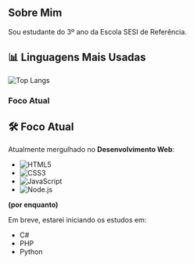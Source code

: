 ## Sobre Mim

Sou estudante do 3º ano da Escola SESI de Referência.


## 📊 Linguagens Mais Usadas

![Top Langs](https://github-readme-stats.vercel.app/api/top-langs/?username=Braian-de-Liz&theme=github_dark&layout=compact&hide_border=true)

### Foco Atual


## 🛠 Foco Atual
Atualmente mergulhado no **Desenvolvimento Web**:

- ![HTML5](https://img.shields.io/badge/-HTML5-E34F26?logo=html5&logoColor=white)
- ![CSS3](https://img.shields.io/badge/-CSS3-1572B6?logo=css3&logoColor=white)
- ![JavaScript](https://img.shields.io/badge/-JavaScript-F7DF1E?logo=javascript&logoColor=black)
- ![Node.js](https://img.shields.io/badge/-Node.js-339933?logo=node.js&logoColor=white)

**(por enquanto)**

Em breve, estarei iniciando os estudos em:

- C#  
- PHP
- Python
